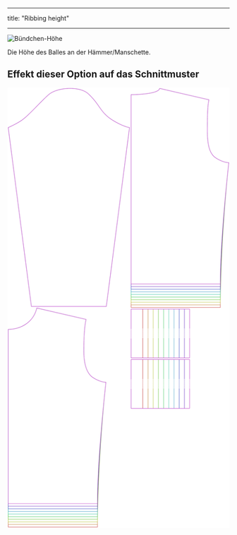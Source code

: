 - - -
title: "Ribbing height"
- - -

![Bündchen-Höhe](ribbingheight.svg)

Die Höhe des Balles an der Hämmer/Manschette.

## Effekt dieser Option auf das Schnittmuster

![Dieses Bild zeigt den Effekt dieser Option, indem es mehrere Varianten überlagert, die einen anderen Wert für diese Option haben](sven_ribbingheight_sample.svg "Effect of this option on the pattern")
